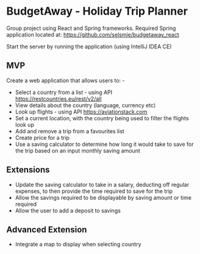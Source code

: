 # BudgetAway - Holiday Trip Planner

Group project using React and Spring frameworks.
Required Spring application located at: https://github.com/selsmie/budgetaway_react

Start the server by running the application (using IntelliJ IDEA CE)

## MVP

Create a web application that allows users to: -
- Select a country from a list - using API https://restcountries.eu/rest/v2/all
- View details about the country (language, currency etc)
- Look up flights - using API https://aviationstack.com
- Set a current location, with the country being used to filter the flights look up
- Add and remove a trip from a favourites list
- Create price for a trip
- Use a saving calculator to determine how long it would take to save for the trip based on an input monthly saving amount

## Extensions
- Update the saving calculator to take in a salary, deducting off regular expenses, to then provide the time required to save for the trip
- Allow the savings required to be displayable by saving amount or time required
- Allow the user to add a deposit to savings

## Advanced Extension
- Integrate a map to display when selecting country
